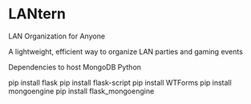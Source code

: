 LANtern
========

LAN Organization for Anyone

A lightweight, efficient way to organize LAN parties and gaming events

Dependencies to host
MongoDB
Python

pip install flask
pip install flask-script
pip install WTForms
pip install mongoengine
pip install flask_mongoengine

